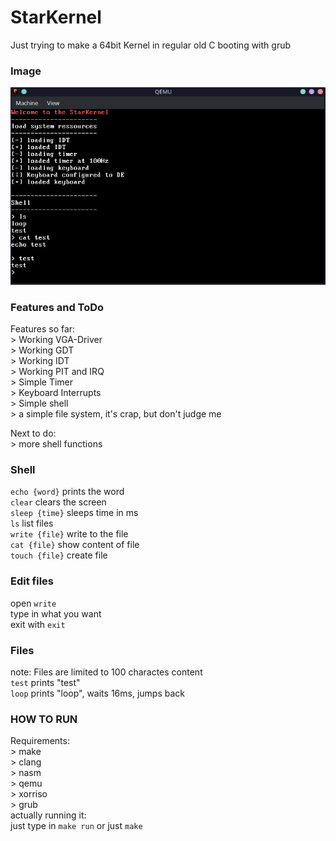 # StarKernel <br>
Just trying to make a 64bit Kernel in regular old C booting with grub <br>
### Image
![alt text](https://raw.githubusercontent.com/Marsimplodation/StarKernel/main/Screenshots/Kernel.png)<br>

### Features and ToDo <br>
Features so far: <br>
    > Working VGA-Driver <br>
    > Working GDT <br>
    > Working IDT <br>
    > Working PIT and IRQ <br>
    > Simple Timer <br>
    > Keyboard Interrupts <br>
    > Simple shell <br>
    > a simple file system, it's crap, but don't judge me <br>

Next to do: <br>
    > more shell functions <br>

### Shell <br>
`echo {word}` prints the word <br>
`clear` clears the screen <br>
`sleep {time}` sleeps time in ms <br>
`ls` list files <br>
`write {file}` write to the file<br>
`cat {file}` show content of file <br>
`touch {file}` create file <br>

### Edit files <br>
open `write` <br>
type in what you want <br>
exit with `exit` <br>

### Files <br>
note: Files are limited to 100 charactes content <br>
`test` prints "test" <br>
`loop` prints "loop", waits 16ms, jumps back <br>

### HOW TO RUN <br>
Requirements: <br>
    > make <br>
    > clang <br>
    > nasm <br>
    > qemu <br>
    > xorriso <br>
    > grub <br>
actually running it: <br>
    just type in `make run` or just `make` <br>

